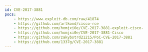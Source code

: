 ```yaml
---
id: CVE-2017-3881
pocs:
    - https://www.exploit-db.com/raw/41874
    - https://github.com/artkond/cisco-rce
    - https://github.com/homjxi0e/CVE-2017-3881-exploit-cisco-
    - https://github.com/homjxi0e/CVE-2017-3881-Cisco
    - https://github.com/zakybstrd21215/PoC-CVE-2017-3881
    - https://github.com/1337g/CVE-2017-3881
---
```

